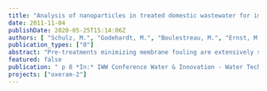 ```yaml
---
title: "Analysis of nanoparticles in treated domestic wastewater for improved understanding and prevention of membrane fouling"
date: 2011-11-04
publishDate: 2020-05-25T15:14:06Z
authors: [ "Schulz, M.", "Godehardt, M.", "Boulestreau, M.", "Ernst, M.", "miehe", "Lesjean, B.", "Jekel, M." ]
publication_types: ["0"]
abstract: "Pre-treatments minimizing membrane fouling are extensively studied, to extend membrane life span and decrease the operating costs. In this study, the effect of several pre-treatment options before tertiary membrane treatment was investigated with a submicron particle counter from Nanosight (UK). This device using the Nanoparticle Tracking Analysis method is able to measure the particle size distribution and the absolute particle concentration of particles between 50 and 1000 nm in secondary effluent. The goal of this study is to enhance the understanding of MF/UF membrane fouling by monitoring the submicron particle fraction in the water. Experiments were carried out at lab-scale. Reliability and reproducibility of the device were determined as well as the impact of the pre-filtration on the measurements. The impact of ozonation (0-15 mg O3/L) and/or coagulation (0-12 mg Fe3+/L) on particle size distribution and on the filtration performance was studied on a polyethersulfone ultrafiltration membrane. Results showed a clear relationship between the amount of nanoparticles below 200 nm and the filtration behavior. Lower particle concentrations in this size range resulted in lower flux decline due to reversible fouling. Coagulation and ozonation pre-treatment decreased the particle concentration below 200 nm. The combination of ozonation/coagulation shows synergistic effects and leads to an additional decrease of submicron particle content and further improvement of the filtration performance. Long term impact on hydraulic irreversible fouling still needs to be clarified."
featured: false
publication: " p 8 *In:* IWW Conference Water & Innovation - Water Technology. Amsterdam, The Netherlands. 2011-11-04"
projects: ["oxeram-2"]
---
```


